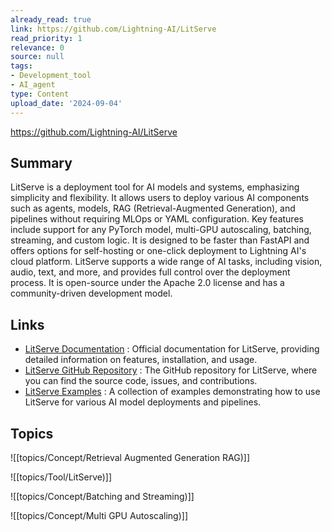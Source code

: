 ```yaml
---
already_read: true
link: https://github.com/Lightning-AI/LitServe
read_priority: 1
relevance: 0
source: null
tags:
- Development_tool
- AI_agent
type: Content
upload_date: '2024-09-04'
---
```


https://github.com/Lightning-AI/LitServe
## Summary

LitServe is a deployment tool for AI models and systems, emphasizing simplicity and flexibility. It allows users to deploy various AI components such as agents, models, RAG (Retrieval-Augmented Generation), and pipelines without requiring MLOps or YAML configuration. Key features include support for any PyTorch model, multi-GPU autoscaling, batching, streaming, and custom logic. It is designed to be faster than FastAPI and offers options for self-hosting or one-click deployment to Lightning AI's cloud platform. LitServe supports a wide range of AI tasks, including vision, audio, text, and more, and provides full control over the deployment process. It is open-source under the Apache 2.0 license and has a community-driven development model.
## Links

- [LitServe Documentation](https://lightning.ai/docs/litserve) : Official documentation for LitServe, providing detailed information on features, installation, and usage.
- [LitServe GitHub Repository](https://github.com/Lightning-AI/litserve) : The GitHub repository for LitServe, where you can find the source code, issues, and contributions.
- [LitServe Examples](https://lightning.ai/docs/litserve/examples) : A collection of examples demonstrating how to use LitServe for various AI model deployments and pipelines.

## Topics

![[topics/Concept/Retrieval Augmented Generation RAG)]]

![[topics/Tool/LitServe)]]

![[topics/Concept/Batching and Streaming)]]

![[topics/Concept/Multi GPU Autoscaling)]]